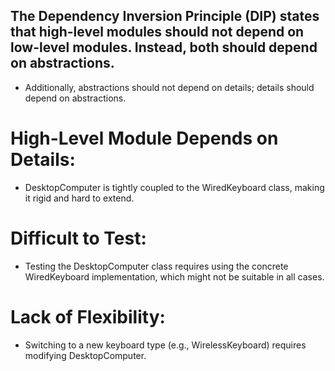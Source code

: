 ## The Dependency Inversion Principle (DIP) states that high-level modules should not depend on low-level modules. Instead, both should depend on abstractions.
- Additionally, abstractions should not depend on details; details should depend on abstractions.

# High-Level Module Depends on Details:
- DesktopComputer is tightly coupled to the WiredKeyboard class, making it rigid and hard to extend.

# Difficult to Test:
- Testing the DesktopComputer class requires using the concrete WiredKeyboard implementation, which might not be suitable in all cases.

# Lack of Flexibility:
- Switching to a new keyboard type (e.g., WirelessKeyboard) requires modifying DesktopComputer.
